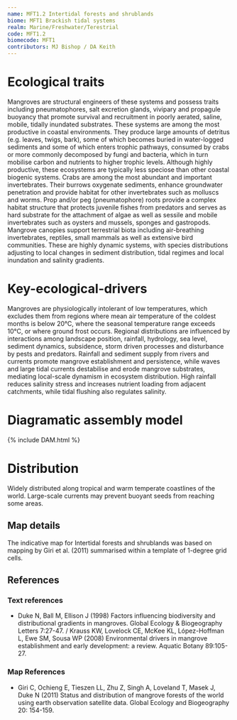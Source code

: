 ```yaml
---
name: MFT1.2 Intertidal forests and shrublands
biome: MFT1 Brackish tidal systems
realm: Marine/Freshwater/Terestrial
code: MFT1.2
biomecode: MFT1
contributors: MJ Bishop / DA Keith
---
```


# Ecological traits

Mangroves are structural engineers of these systems and possess traits including pneumatophores, salt excretion glands, vivipary and propagule buoyancy that promote survival and recruitment in poorly aerated, saline, mobile, tidally inundated substrates. These systems are among the most productive in coastal environments. They produce large amounts of detritus (e.g. leaves, twigs, bark), some of which becomes buried in water-logged sediments and some of which enters trophic pathways, consumed by crabs or more commonly decomposed by fungi and bacteria, which in turn mobilise carbon and nutrients to higher trophic levels. Although highly productive, these ecosystems are typically less speciose than other coastal biogenic systems. Crabs are among the most abundant and important invertebrates. Their burrows oxygenate sediments, enhance groundwater penetration and provide habitat for other invertebrates such as molluscs and worms. Prop and/or peg (pneumatophore) roots provide a complex habitat structure that protects juvenile fishes from predators and serves as hard substrate for the attachment of algae as well as sessile and mobile invertebrates such as oysters and mussels, sponges and gastropods. Mangrove canopies support terrestrial biota including air-breathing invertebrates, reptiles, small mammals as well as extensive bird communities. These are highly dynamic systems, with species distributions adjusting to local changes in sediment distribution, tidal regimes and local inundation and salinity gradients.

# Key-ecological-drivers

Mangroves are physiologically intolerant of low temperatures, which excludes them from regions where mean air temperature of the coldest months is below 20°C, where the seasonal temperature range exceeds 10°C, or where ground frost occurs. Regional distributions are influenced by interactions among landscape position, rainfall, hydrology, sea level, sediment dynamics, subsidence, storm driven processes and disturbance by pests and predators. Rainfall and sediment supply from rivers and currents promote mangrove establishment and persistence, while waves and large tidal currents destabilise and erode mangrove substrates, mediating local-scale dynamism in ecosystem distribution. High rainfall reduces salinity stress and increases nutrient loading from adjacent catchments, while tidal flushing also regulates salinity.

# Diagramatic assembly model

{% include DAM.html %}

# Distribution

Widely distributed along tropical and warm temperate coastlines of the world. Large-scale currents may prevent buoyant seeds from reaching some areas.

## Map details

The indicative map for Intertidal forests and shrublands was based on mapping by Giri et al. (2011) summarised within a template of 1-degree grid cells.

## References
### Text references
* Duke N, Ball M, Ellison J (1998) Factors influencing biodiversity and distributional gradients in mangroves. Global Ecology & Biogeography Letters 7:27-47. / Krauss KW, Lovelock CE, McKee KL, López-Hoffman L, Ewe SM, Sousa WP (2008) Environmental drivers in mangrove establishment and early development: a review. Aquatic Botany 89:105-27.
### Map References
* Giri C, Ochieng E, Tieszen LL, Zhu Z, Singh A, Loveland T, Masek J, Duke N (2011) Status and distribution of mangrove forests of the world using earth observation satellite data. Global Ecology and Biogeography 20: 154-159.
